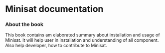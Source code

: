 # Minisat documentation


### About the book

This book contains am elaborated summary about installation and usage of Minisat. It will help user in installation and understanding of all component. Also help developer, how to contribute to Minisat.
